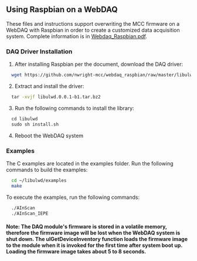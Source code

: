 ## Using Raspbian on a WebDAQ

These files and instructions support overwriting the MCC firmware on a WebDAQ with Raspbian in order to create a customized
data acquisition system.  Complete information is in [Webdaq_Raspbian.pdf](https://github.com/nwright-mcc/webdaq_raspbian/raw/master/Webdaq_Raspbian.pdf).

### DAQ Driver Installation

1. After installing Raspbian per the document, download the DAQ driver:

```sh
  wget https://github.com/nwright-mcc/webdaq_raspbian/raw/master/libulwd.0.0.1-b1.tar.bz2
```

2. Extract and install the driver:

``` sh
  tar -xvjf libulwd.0.0.1-b1.tar.bz2
```

3. Run the following commands to install the library:

``` sh
  cd libulwd
  sudo sh install.sh
```

4. Reboot the WebDAQ system

### Examples
The C examples are located in the examples folder. Run the following commands to build the examples:

``` sh
  cd ~/libulwd/examples
  make
```

To execute the examples, run the following commands:

``` sh
  ./AInScan
  ./AInScan_IEPE
```

#### Note: The DAQ module's firmware is stored in a volatile memory, therefore the firmware image will be lost when the WebDAQ system is shut down. The ulGetDeviceInventory function loads the firmware image to the module when it is invoked for the first time after system boot up. Loading the firmware image takes about 5 to 8 seconds.


